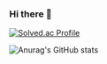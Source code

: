 ### Hi there 👋
[![Solved.ac Profile](http://mazassumnida.wtf/api/v2/generate_badge?boj=jos6151)](https://solved.ac/jos6151/)

![Anurag's GitHub stats](https://github-readme-stats.vercel.app/api?justyarnsir17=anuraghazra&show_icons=true&theme=radical)
<!--
**JustYarnSir17/JustYarnSir17** is a ✨ _special_ ✨ repository because its `README.md` (this file) appears on your GitHub profile.

Here are some ideas to get you started:

- 🔭 I’m currently working on ...
- 🌱 I’m currently learning ...
- 👯 I’m looking to collaborate on ...
- 🤔 I’m looking for help with ...
- 💬 Ask me about ...
- 📫 How to reach me: ...
- 😄 Pronouns: ...
- ⚡ Fun fact: ...
-->
